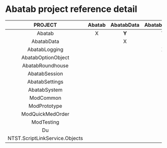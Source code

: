 # Abatab project reference detail


|             PROJECT            | Abatab | AbatabData | AbatabLogging | AbatabOptionObject | AbatabRoundhouse | AbatabSession | AbatabSettings | AbatabSystem | ModCommon | ModPrototype | ModQuickMedOrder | ModTesting | Du | NTST.ScriptLinkService.Objects |
|:------------------------------:|:------:|:----------:|:-------------:|:------------------:|:----------------:|:-------------:|:--------------:|:------------:|:---------:|:------------:|:----------------:|:----------:|:--:|:------------------------------:|
|                         Abatab |    X   |    **Y**   |     **Y**     |        **Y**       |         -        |     **Y**     |        -       |       -      |   **Y**   |     **Y**    |       **Y**      |    **Y**   |  - |              **Y**             |
|                     AbatabData |        |      X     |               |                    |                  |               |                |              |           |              |                  |            |    |                                |
|                  AbatabLogging |        |            |       X       |                    |                  |               |                |              |           |              |                  |            |    |                                |
|             AbatabOptionObject |        |            |               |          X         |                  |               |                |              |           |              |                  |            |    |                                |
|               AbatabRoundhouse |        |            |               |                    |         X        |               |                |              |           |              |                  |            |    |                                |
|                  AbatabSession |        |            |               |                    |                  |       X       |                |              |           |              |                  |            |    |                                |
|                 AbatabSettings |        |            |               |                    |                  |               |        X       |              |           |              |                  |            |    |                                |
|                   AbatabSystem |        |            |               |                    |                  |               |                |       X      |           |              |                  |            |    |                                |
|                      ModCommon |        |            |               |                    |                  |               |                |              |     X     |              |                  |            |    |                                |
|                   ModPrototype |        |            |               |                    |                  |               |                |              |           |       X      |                  |            |    |                                |
|               ModQuickMedOrder |        |            |               |                    |                  |               |                |              |           |              |         X        |            |    |                                |
|                     ModTesting |        |            |               |                    |                  |               |                |              |           |              |                  |      X     |    |                                |
|                             Du |        |            |               |                    |                  |               |                |              |           |              |                  |            |  X |                                |
| NTST.ScriptLinkService.Objects |        |            |               |                    |                  |               |                |              |           |              |                  |            |    |                X               |